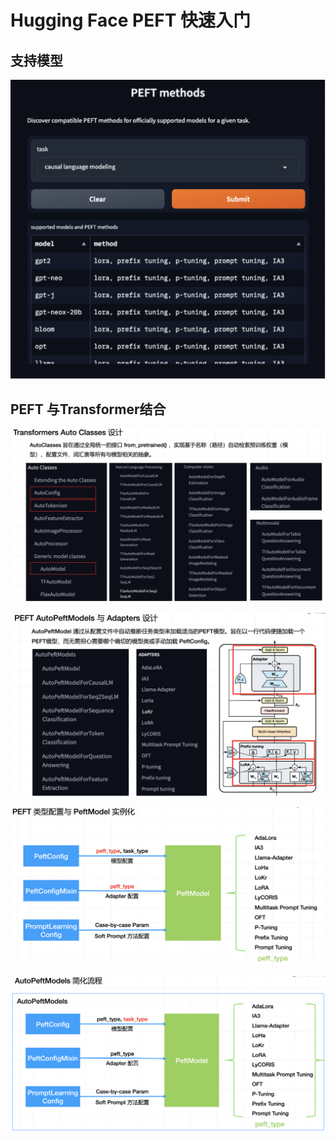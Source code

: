 # Hugging Face PEFT 快速入门





## 支持模型



![](Images/7.png)



## PEFT 与Transformer结合



![](Images/8.png)



![](Images/9.png)





![](Images/10.png)



![](Images/11.png)

